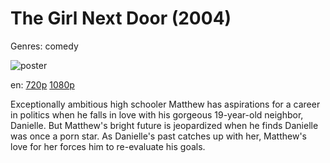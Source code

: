 # The Girl Next Door (2004)

Genres: comedy

![poster](http://image.tmdb.org/t/p/w500/lWybRfPlUCKKOaYFSjY67pNhkxa.jpg)

en:
  [720p](magnet:?xt=urn:btih:8A89FD4EC8E4AD027BE6771EB200EDAD8EC2F719&tr=udp://glotorrents.pw:6969/announce&tr=udp://tracker.opentrackr.org:1337/announce&tr=udp://torrent.gresille.org:80/announce&tr=udp://tracker.openbittorrent.com:80&tr=udp://tracker.coppersurfer.tk:6969&tr=udp://tracker.leechers-paradise.org:6969&tr=udp://p4p.arenabg.ch:1337&tr=udp://tracker.internetwarriors.net:1337)
  [1080p](magnet:?xt=urn:btih:8C4F152A8262483E448042C13762EB0AFB8F16C5&tr=udp://glotorrents.pw:6969/announce&tr=udp://tracker.opentrackr.org:1337/announce&tr=udp://torrent.gresille.org:80/announce&tr=udp://tracker.openbittorrent.com:80&tr=udp://tracker.coppersurfer.tk:6969&tr=udp://tracker.leechers-paradise.org:6969&tr=udp://p4p.arenabg.ch:1337&tr=udp://tracker.internetwarriors.net:1337)
  


Exceptionally ambitious high schooler Matthew has aspirations for a career in politics when he falls in love with his gorgeous 19-year-old neighbor, Danielle. But Matthew's bright future is jeopardized when he finds Danielle was once a porn star. As Danielle's past catches up with her, Matthew's love for her forces him to re-evaluate his goals.